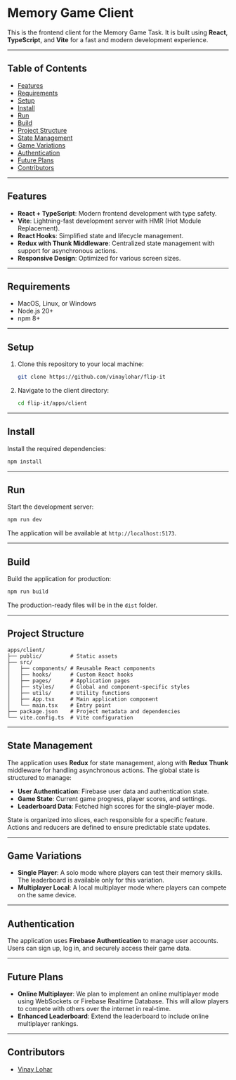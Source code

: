 # Memory Game Client

This is the frontend client for the Memory Game Task. It is built using **React**, **TypeScript**, and **Vite** for a fast and modern development experience.

---

## Table of Contents

- [Features](#features)
- [Requirements](#requirements)
- [Setup](#setup)
- [Install](#install)
- [Run](#run)
- [Build](#build)
- [Project Structure](#project-structure)
- [State Management](#state-management)
- [Game Variations](#game-variations)
- [Authentication](#authentication)
- [Future Plans](#future-plans)
- [Contributors](#contributors)

---

## Features

- **React + TypeScript**: Modern frontend development with type safety.
- **Vite**: Lightning-fast development server with HMR (Hot Module Replacement).
- **React Hooks**: Simplified state and lifecycle management.
- **Redux with Thunk Middleware**: Centralized state management with support for asynchronous actions.
- **Responsive Design**: Optimized for various screen sizes.

---

## Requirements

- MacOS, Linux, or Windows
- Node.js 20+
- npm 8+

---

## Setup

1. Clone this repository to your local machine:
   ```bash
   git clone https://github.com/vinaylohar/flip-it
   ```

2. Navigate to the client directory:
   ```bash
   cd flip-it/apps/client
   ```

---

## Install

Install the required dependencies:
```bash
npm install
```

---

## Run

Start the development server:
```bash
npm run dev
```

The application will be available at `http://localhost:5173`.

---

## Build

Build the application for production:
```bash
npm run build
```

The production-ready files will be in the `dist` folder.

---

## Project Structure

```
apps/client/
├── public/         # Static assets
├── src/
│   ├── components/ # Reusable React components
│   ├── hooks/      # Custom React hooks
│   ├── pages/      # Application pages
│   ├── styles/     # Global and component-specific styles
│   ├── utils/      # Utility functions
│   ├── App.tsx     # Main application component
│   └── main.tsx    # Entry point
├── package.json    # Project metadata and dependencies
└── vite.config.ts  # Vite configuration
```

---

## State Management

The application uses **Redux** for state management, along with **Redux Thunk** middleware for handling asynchronous actions. The global state is structured to manage:

- **User Authentication**: Firebase user data and authentication state.
- **Game State**: Current game progress, player scores, and settings.
- **Leaderboard Data**: Fetched high scores for the single-player mode.

State is organized into slices, each responsible for a specific feature. Actions and reducers are defined to ensure predictable state updates.

---

## Game Variations

- **Single Player**: A solo mode where players can test their memory skills. The leaderboard is available only for this variation.
- **Multiplayer Local**: A local multiplayer mode where players can compete on the same device.

---

## Authentication

The application uses **Firebase Authentication** to manage user accounts. Users can sign up, log in, and securely access their game data.

---

## Future Plans

- **Online Multiplayer**: We plan to implement an online multiplayer mode using WebSockets or Firebase Realtime Database. This will allow players to compete with others over the internet in real-time.
- **Enhanced Leaderboard**: Extend the leaderboard to include online multiplayer rankings.

---

## Contributors

- [Vinay Lohar](https://github.com/vinaylohar)